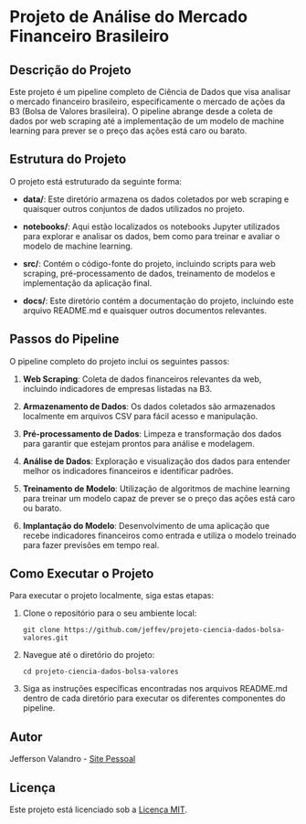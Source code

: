# Projeto de Análise do Mercado Financeiro Brasileiro

## Descrição do Projeto
Este projeto é um pipeline completo de Ciência de Dados que visa analisar o mercado financeiro brasileiro, especificamente o mercado de ações da B3 (Bolsa de Valores brasileira). O pipeline abrange desde a coleta de dados por web scraping até a implementação de um modelo de machine learning para prever se o preço das ações está caro ou barato.

## Estrutura do Projeto
O projeto está estruturado da seguinte forma:

- **data/**: Este diretório armazena os dados coletados por web scraping e quaisquer outros conjuntos de dados utilizados no projeto.

- **notebooks/**: Aqui estão localizados os notebooks Jupyter utilizados para explorar e analisar os dados, bem como para treinar e avaliar o modelo de machine learning.

- **src/**: Contém o código-fonte do projeto, incluindo scripts para web scraping, pré-processamento de dados, treinamento de modelos e implementação da aplicação final.

- **docs/**: Este diretório contém a documentação do projeto, incluindo este arquivo README.md e quaisquer outros documentos relevantes.

## Passos do Pipeline
O pipeline completo do projeto inclui os seguintes passos:

1. **Web Scraping**: Coleta de dados financeiros relevantes da web, incluindo indicadores de empresas listadas na B3.

2. **Armazenamento de Dados**: Os dados coletados são armazenados localmente em arquivos CSV para fácil acesso e manipulação.

3. **Pré-processamento de Dados**: Limpeza e transformação dos dados para garantir que estejam prontos para análise e modelagem.

4. **Análise de Dados**: Exploração e visualização dos dados para entender melhor os indicadores financeiros e identificar padrões.

5. **Treinamento de Modelo**: Utilização de algoritmos de machine learning para treinar um modelo capaz de prever se o preço das ações está caro ou barato.

6. **Implantação do Modelo**: Desenvolvimento de uma aplicação que recebe indicadores financeiros como entrada e utiliza o modelo treinado para fazer previsões em tempo real.

## Como Executar o Projeto
Para executar o projeto localmente, siga estas etapas:

1. Clone o repositório para o seu ambiente local:
   ```
   git clone https://github.com/jeffev/projeto-ciencia-dados-bolsa-valores.git
   ```

2. Navegue até o diretório do projeto:
   ```
   cd projeto-ciencia-dados-bolsa-valores
   ```

3. Siga as instruções específicas encontradas nos arquivos README.md dentro de cada diretório para executar os diferentes componentes do pipeline.

## Autor
Jefferson Valandro - [Site Pessoal](https://jeffev.github.io/jeffersonvalandro/)

## Licença
Este projeto está licenciado sob a [Licença MIT](https://opensource.org/licenses/MIT).
